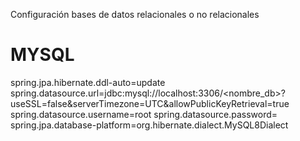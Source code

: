 Configuración bases de datos relacionales o no relacionales

# MYSQL

spring.jpa.hibernate.ddl-auto=update
spring.datasource.url=jdbc:mysql://localhost:3306/<nombre_db>?useSSL=false&serverTimezone=UTC&allowPublicKeyRetrieval=true
spring.datasource.username=root
spring.datasource.password=
spring.jpa.database-platform=org.hibernate.dialect.MySQL8Dialect
